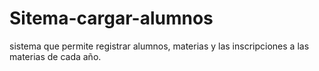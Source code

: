 # Sitema-cargar-alumnos
sistema que permite registrar alumnos, materias y las inscripciones a las materias de cada año.
